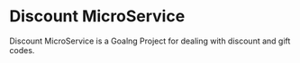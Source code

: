 # Discount MicroService

Discount MicroService is a Goalng Project for dealing with discount and gift codes.

